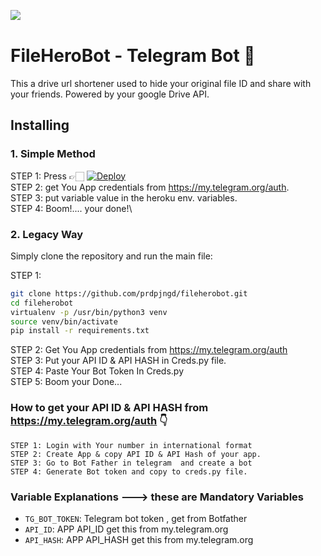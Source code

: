 ![​](https://telegra.ph/file/fbbf4413766a980126baa.jpg)
#  FileHeroBot - Telegram Bot 🤖

This a drive url shortener used to hide your original file ID and share with your friends. Powered by your google Drive API.

## Installing

### 1.  Simple Method 

STEP 1: Press 👉🏻 [![Deploy](https://www.herokucdn.com/deploy/button.svg)](https://heroku.com/deploy)\
STEP 2: get You App credentials from https://my.telegram.org/auth. \
STEP 3: put variable value in the heroku env. variables.\
STEP 4: Boom!.... your done!\


### 2. Legacy Way
Simply clone the repository and run the main file:

STEP 1:
```sh
git clone https://github.com/prdpjngd/fileherobot.git
cd fileherobot
virtualenv -p /usr/bin/python3 venv
source venv/bin/activate
pip install -r requirements.txt
```
STEP 2: Get You App credentials from https://my.telegram.org/auth \
STEP 3: Put your API ID & API HASH in Creds.py file.\
STEP 4: Paste Your Bot Token In Creds.py\
STEP 5: Boom your Done... 


### How to get your  API ID & API HASH from https://my.telegram.org/auth 👇
```
STEP 1: Login with Your number in international format
STEP 2: Create App & copy API ID & API Hash of your app.
STEP 3: Go to Bot Father in telegram  and create a bot 
STEP 4: Generate Bot token and copy to creds.py file.
```

### Variable Explanations ---> these are Mandatory Variables

* `TG_BOT_TOKEN`: Telegram bot token , get from Botfather
* `API_ID`: APP API_ID get this from my.telegram.org
* `API_HASH`: APP API_HASH get this from my.telegram.org
